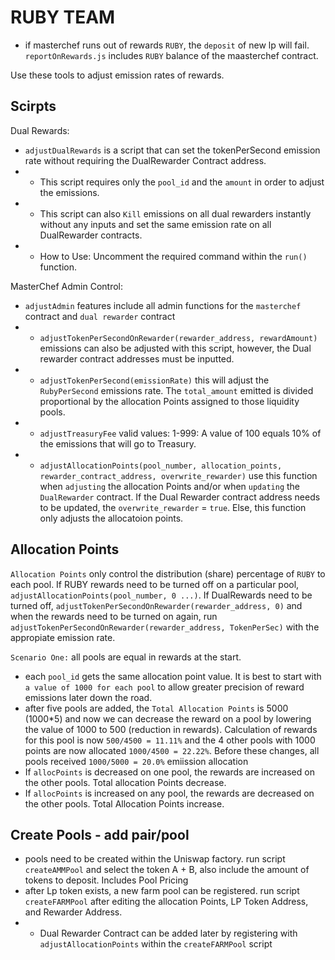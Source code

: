 # RUBY TEAM 
- if masterchef runs out of rewards ```RUBY```, the ```deposit``` of new lp will fail. ```reportOnRewards.js``` includes ```RUBY``` balance of the maasterchef contract. 


Use these tools to adjust emission rates of rewards.

## Scirpts

Dual Rewards:  
- ```adjustDualRewards``` is a script that can set the tokenPerSecond emission rate without requiring the DualRewarder Contract address. 
- - This script requires only the ```pool_id``` and the ```amount``` in order to adjust the emissions. 
- - This script can also ```Kill``` emissions on all dual rewarders instantly without any inputs and set the same emission rate on all DualRewarder contracts. 
- - How to Use: Uncomment the required command within the ```run()``` function. 

MasterChef Admin Control:  
- ```adjustAdmin``` features include all admin functions for the ```masterchef``` contract and ```dual rewarder``` contract
- - ```adjustTokenPerSecondOnRewarder(rewarder_address, rewardAmount)``` emissions can also be adjusted with this script, however, the Dual rewarder contract addresses must be inputted. 
- - ```adjustTokenPerSecond(emissionRate)``` this will adjust the ```RubyPerSecond``` emissions rate. The ```total_amount``` emitted is divided proportional by the allocation Points assigned to those liquidity pools. 
- - ```adjustTreasuryFee``` valid values: 1-999: A value of 100 equals 10% of the emissions that will go to Treasury. 
- - ```adjustAllocationPoints(pool_number, allocation_points, rewarder_contract_address, overwrite_rewarder)``` use this function when ```adjusting``` the allocation Points and/or when ```updating``` the ```DualRewarder``` contract. If the Dual Rewarder contract address needs to be updated, the ```overwrite_rewarder``` = ```true```. Else, this function only adjusts the allocatoion points. 

## Allocation Points
```Allocation Points``` only control the distribution (share) percentage of ```RUBY``` to each pool. If RUBY rewards need to be turned off on a particular pool, ```adjustAllocationPoints(pool_number, 0 ...)```. If DualRewards need to be turned off, ```adjustTokenPerSecondOnRewarder(rewarder_address, 0)``` and when the rewards need to be turned on again, run ```adjustTokenPerSecondOnRewarder(rewarder_address, TokenPerSec)``` with the appropiate emission rate.  

```Scenario One:``` all pools are equal in rewards at the start.  
- each ```pool_id``` gets the same allocation point value.  It is best to start with ```a value of 1000 for each pool``` to allow greater precision of reward emissions later down the road. 
- after five pools are added, the ```Total Allocation Points``` is 5000 (1000*5) and now we can decrease the reward on a pool by lowering the value of 1000 to 500 (reduction in rewards). Calculation of rewards for this pool is now ```500/4500 = 11.11%``` and the 4 other pools with 1000 points are now allocated ```1000/4500 = 22.22%```. Before these changes, all pools received ```1000/5000 = 20.0%``` emiission allocation
- If ```allocPoints``` is decreased on one pool, the rewards are increased on the other pools. Total allocation Points decrease.
- If ```allocPoints``` is increased on any pool, the rewards are decreased on the other pools. Total Allocation Points increase. 

## Create Pools - add pair/pool
- pools need to be created within the Uniswap factory. run script ```createAMMPool``` and select the token A + B, also include the amount of tokens to deposit. Includes Pool Pricing
- after Lp token exists, a new farm pool can be registered. run script ```createFARMPool``` after editing the allocation Points, LP Token Address, and Rewarder Address. 
- - Dual Rewarder Contract can be added later by registering with ```adjustAllocationPoints``` within the ```createFARMPool``` script



